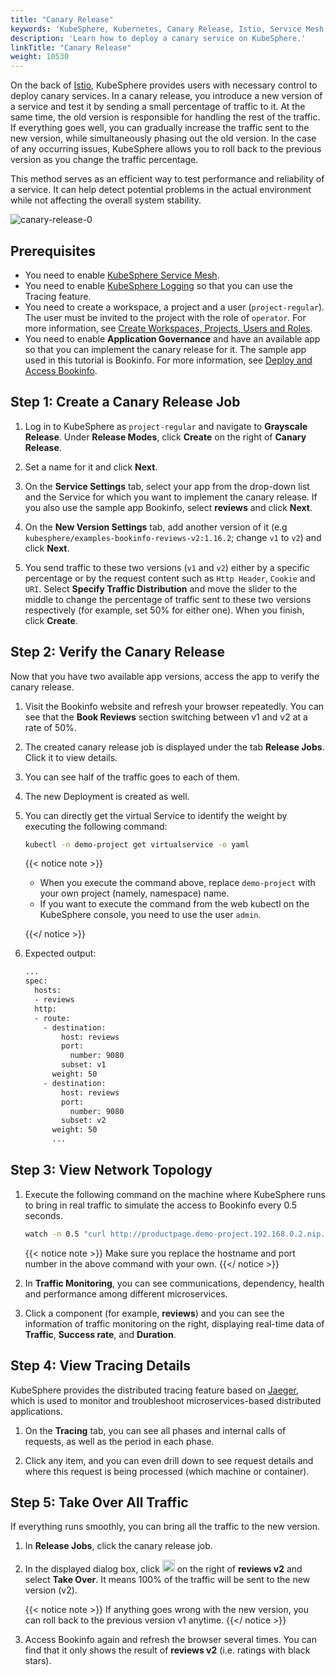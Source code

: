 ```yaml
---
title: "Canary Release"
keywords: 'KubeSphere, Kubernetes, Canary Release, Istio, Service Mesh'
description: 'Learn how to deploy a canary service on KubeSphere.'
linkTitle: "Canary Release"
weight: 10530
---
```


On the back of [Istio](https://istio.io/), KubeSphere provides users with necessary control to deploy canary services. In a canary release, you introduce a new version of a service and test it by sending a small percentage of traffic to it. At the same time, the old version is responsible for handling the rest of the traffic. If everything goes well, you can gradually increase the traffic sent to the new version, while simultaneously phasing out the old version. In the case of any occurring issues, KubeSphere allows you to roll back to the previous version as you change the traffic percentage.

This method serves as an efficient way to test performance and reliability of a service. It can help detect potential problems in the actual environment while not affecting the overall system stability.

![canary-release-0](/images/docs/v3.3/project-user-guide/grayscale-release/canary-release/canary-release-0.png)

## Prerequisites

- You need to enable [KubeSphere Service Mesh](../../../pluggable-components/service-mesh/).
- You need to enable [KubeSphere Logging](../../../pluggable-components/logging/) so that you can use the Tracing feature.
- You need to create a workspace, a project and a user (`project-regular`). The user must be invited to the project with the role of `operator`. For more information, see [Create Workspaces, Projects, Users and Roles](../../../quick-start/create-workspace-and-project/).
- You need to enable **Application Governance** and have an available app so that you can implement the canary release for it. The sample app used in this tutorial is Bookinfo. For more information, see [Deploy and Access Bookinfo](../../../quick-start/deploy-bookinfo-to-k8s/).

## Step 1: Create a Canary Release Job

1. Log in to KubeSphere as `project-regular` and navigate to **Grayscale Release**. Under **Release Modes**, click **Create** on the right of **Canary Release**.

2. Set a name for it and click **Next**.

3. On the **Service Settings** tab, select your app from the drop-down list and the Service for which you want to implement the canary release. If you also use the sample app Bookinfo, select **reviews** and click **Next**.

4. On the **New Version Settings** tab, add another version of it (e.g `kubesphere/examples-bookinfo-reviews-v2:1.16.2`; change `v1` to `v2`) and click **Next**.

5. You send traffic to these two versions (`v1` and `v2`) either by a specific percentage or by the request content such as `Http Header`, `Cookie` and `URI`. Select **Specify Traffic Distribution** and move the slider to the middle to change the percentage of traffic sent to these two versions respectively (for example, set 50% for either one). When you finish, click **Create**.

## Step 2: Verify the Canary Release

Now that you have two available app versions, access the app to verify the canary release.

1. Visit the Bookinfo website and refresh your browser repeatedly. You can see that the **Book Reviews** section switching between v1 and v2 at a rate of 50%.

2. The created canary release job is displayed under the tab **Release Jobs**. Click it to view details.

3. You can see half of the traffic goes to each of them.

4. The new Deployment is created as well.

5. You can directly get the virtual Service to identify the weight by executing the following command:

   ```bash
   kubectl -n demo-project get virtualservice -o yaml
   ```

   {{< notice note >}} 

   - When you execute the command above, replace `demo-project` with your own project (namely, namespace) name.
   - If you want to execute the command from the web kubectl on the KubeSphere console, you need to use the user `admin`.

   {{</ notice >}} 

6. Expected output:

   ```bash
   ...
   spec:
     hosts:
     - reviews
     http:
     - route:
       - destination:
           host: reviews
           port:
             number: 9080
           subset: v1
         weight: 50
       - destination:
           host: reviews
           port:
             number: 9080
           subset: v2
         weight: 50
         ...
   ```

## Step 3: View Network Topology

1. Execute the following command on the machine where KubeSphere runs to bring in real traffic to simulate the access to Bookinfo every 0.5 seconds.

   ```bash
   watch -n 0.5 "curl http://productpage.demo-project.192.168.0.2.nip.io:32277/productpage?u=normal"
   ```

   {{< notice note >}}
   Make sure you replace the hostname and port number in the above command with your own.
   {{</ notice >}}

2. In **Traffic Monitoring**, you can see communications, dependency, health and performance among different microservices.

3. Click a component (for example, **reviews**) and you can see the information of traffic monitoring on the right, displaying real-time data of **Traffic**, **Success rate**, and **Duration**.

## Step 4: View Tracing Details

KubeSphere provides the distributed tracing feature based on [Jaeger](https://www.jaegertracing.io/), which is used to monitor and troubleshoot microservices-based distributed applications.

1. On the **Tracing** tab, you can see all phases and internal calls of requests, as well as the period in each phase.

2. Click any item, and you can even drill down to see request details and where this request is being processed (which machine or container).

## Step 5: Take Over All Traffic

If everything runs smoothly, you can bring all the traffic to the new version.

1. In **Release Jobs**, click the canary release job.

2. In the displayed dialog box, click <img src="/images/docs/v3.3/project-user-guide/grayscale-release/canary-release/three-dots.png" width="20px" /> on the right of **reviews v2** and select **Take Over**. It means 100% of the traffic will be sent to the new version (v2).

   {{< notice note >}}
   If anything goes wrong with the new version, you can roll back to the previous version v1 anytime.
   {{</ notice >}}

3. Access Bookinfo again and refresh the browser several times. You can find that it only shows the result of **reviews v2** (i.e. ratings with black stars).

